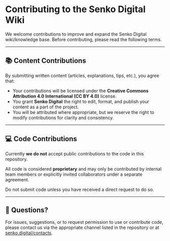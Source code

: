 # Contributing to the Senko Digital Wiki

We welcome contributions to improve and expand the Senko Digital wiki/knowledge base. Before contributing, please read the following terms.

---

## 📚 Content Contributions

By submitting written content (articles, explanations, tips, etc.), you agree that:

- Your contributions will be licensed under the **Creative Commons Attribution 4.0 International (CC BY 4.0)** license.
- You grant **Senko Digital** the right to edit, format, and publish your content as a part of the project.
- You will be attributed where appropriate, but we reserve the right to modify contributions for clarity and consistency.

---

## 💻 Code Contributions

Currently **we do not** accept public contributions to the code in this repository.

All code is considered **proprietary** and may only be contributed by internal team members or explicitly invited collaborators under a separate agreement.

Do not submit code unless you have received a direct request to do so.

---

## 💬 Questions?

For issues, suggestions, or to request permission to use or contribute code, please contact us via the appropriate channel listed in the repository or at [senko.digital/contacts](https://senko.digital/contacts).
